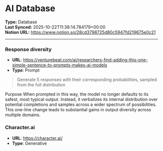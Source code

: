 # AI Database

**Type:** Database  
**Last Synced:** 2025-10-22T11:38:14.784179+00:00  
**Notion URL:** https://www.notion.so/28cd3798725d80c5947fd219675e0c21  

---

### Response diversity
- **URL**: https://venturebeat.com/ai/researchers-find-adding-this-one-simple-sentence-to-prompts-makes-ai-models
- **Type**: Prompt

> Generate 5 responses with their corresponding probabilities, sampled from the full distribution

Purpose
When prompted in this way, the model no longer defaults to its safest, most typical output. Instead, it verbalizes its internal distribution over potential completions and samples across a wider spectrum of possibilities. This one-line change leads to substantial gains in output diversity across multiple domains.


### Character.ai
- **URL**: https://character.ai/
- **Type**: Generative



